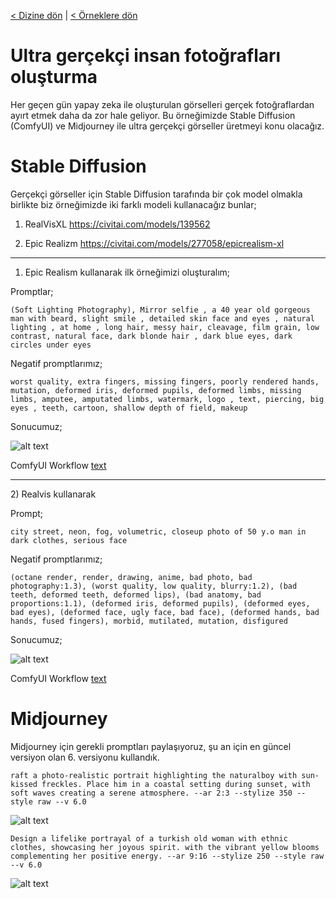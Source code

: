 <a href="/">< Dizine dön</a> | <a href="/ornekler">< Örneklere dön</a>

# Ultra gerçekçi insan fotoğrafları oluşturma

Her geçen gün yapay zeka ile oluşturulan görselleri gerçek fotoğraflardan ayırt etmek daha da zor hale geliyor. Bu örneğimizde Stable Diffusion (ComfyUI) ve Midjourney ile ultra gerçekçi görseller üretmeyi konu olacağız.

# Stable Diffusion

Gerçekçi görseller için Stable Diffusion tarafında bir çok model olmakla birlikte biz örneğimizde iki farklı modeli kullanacağız bunlar;

1) RealVisXL https://civitai.com/models/139562

2) Epic Realizm https://civitai.com/models/277058/epicrealism-xl


<hr>

1) Epic Realism kullanarak ilk örneğimizi oluşturalım;

Promptlar;

`(Soft Lighting Photography), Mirror selfie , a 40 year old gorgeous man with beard, slight smile , detailed skin face and eyes , natural lighting , at home , long hair, messy hair, cleavage, film grain, low contrast, natural face, dark blonde hair , dark blue eyes, dark circles under eyes` 

Negatif promptlarımız;

`worst quality, extra fingers, missing fingers, poorly rendered hands, mutation, deformed iris, deformed pupils, deformed limbs, missing limbs, amputee, amputated limbs, watermark, logo , text, piercing, big eyes , teeth, cartoon, shallow depth of field, makeup` 



Sonucumuz;

![alt text](../gorseller/ultra-realist-1.png)


ComfyUI Workflow
[text](../gorseller/workflow/ultra-realist-1.json)

<hr>
2) Realvis kullanarak

Prompt;

`city street, neon, fog, volumetric, closeup photo of 50 y.o man in dark clothes, serious face` 

Negatif promptlarımız;

`(octane render, render, drawing, anime, bad photo, bad photography:1.3), (worst quality, low quality, blurry:1.2), (bad teeth, deformed teeth, deformed lips), (bad anatomy, bad proportions:1.1), (deformed iris, deformed pupils), (deformed eyes, bad eyes), (deformed face, ugly face, bad face), (deformed hands, bad hands, fused fingers), morbid, mutilated, mutation, disfigured` 

Sonucumuz;

![alt text](../gorseller/ultra-realist-2.png)


ComfyUI Workflow
[text](../gorseller/workflow/ultra-realist-2.json)

# Midjourney

Midjourney için gerekli promptları paylaşıyoruz, şu an için en güncel versiyon olan 6. versiyonu kullandık.

`raft a photo-realistic portrait highlighting the naturalboy with sun-kissed freckles. Place him in a coastal setting during sunset, with soft waves creating a serene atmosphere. --ar 2:3 --stylize 350 --style raw --v 6.0`

![alt text](../gorseller/ultra-realist-3.webp)

`Design a lifelike portrayal of a turkish old woman with ethnic clothes, showcasing her joyous spirit. with the vibrant yellow blooms complementing her positive energy. --ar 9:16 --stylize 250 --style raw --v 6.0`

![alt text](../gorseller/ultra-realist-4.png)



